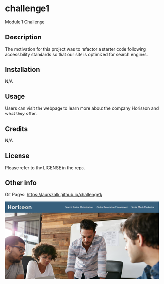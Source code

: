 # challenge1

Module 1 Challenge

## Description

The motivation for this project was to refactor a starter code following accessibility standards so that our site is optimized for search engines.

## Installation

N/A

## Usage

Users can visit the webpage to learn more about the company Horiseon and what they offer.

## Credits

N/A

## License

Please refer to the LICENSE in the repo.

## Other info

Git Pages: https://laurszalk.github.io/challenge1/

![Screenshot](./assets/images/2022-11-26.png)
